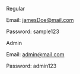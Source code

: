 Regular

Email: jamesDoe@mail.com

Password: sample123

Admin

Email: admin@mail.com

Password: admin123